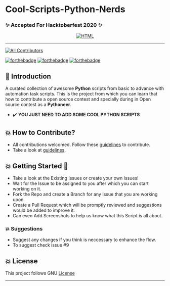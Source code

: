 # Cool-Scripts-Python-Nerds


### ✨ Accepted For Hacktoberfest 2020 ✨
<p align="center">
<a  href="" target="_blank"><img src="https://embed-fastly.wistia.com/deliveries/49bd387c40e2c5aada92abdf973bc46d.webp?image_crop_resized=960x540" alt="HTML" style="height: auto !important;width: auto !important;" ></a>
</p>
<hr>

<!-- ALL-CONTRIBUTORS-BADGE:START - Do not remove or modify this section -->
[![All Contributors](https://img.shields.io/badge/all_contributors-4-orange.svg?style=flat-square)](#contributors-)
<!-- ALL-CONTRIBUTORS-BADGE:END -->

[![forthebadge](https://forthebadge.com/images/badges/built-by-developers.svg)](https://forthebadge.com)
[![forthebadge](https://forthebadge.com/images/badges/built-with-love.svg)](https://forthebadge.com)
[![forthebadge](https://forthebadge.com/images/badges/made-with-python.svg)](https://forthebadge.com)

## 📌 Introduction
A curated collection of awesome **Python** scripts from basic to advance with automation task scripts. This is the project from which you can learn that how to contribute a open source contest and specially during in Open source contest as a **Pythoneer**. 
* ✔️ **YOU JUST NEED TO ADD SOME COOL PYTHON SCRIPTS**  

## 💥 How to Contribute?
- All contributions welcomed. Follow these [guidelines](Contribution.md) to contribute.
- Take a look at [guidelines](Contribution.md).

## 💥 Getting Started 🤘

- Take a look at the Existing Issues or create your own Issues!
- Wait for the Issue to be assigned to you after which you can start working on it.
- Fork the Repo and create a Branch for any Issue that you are working upon.
- Create a Pull Request which will be promptly reviewed and suggestions would be added to improve it.
- Can even Add Screenshots to help us know what this Script is all about.

### 💥 Suggestions 

- Suggest any changes if you think is neccessary to enhance the flow. 
- To suggest check issue #9 

## 💥 License
This project follows GNU [License](LICENSE)

<hr>
